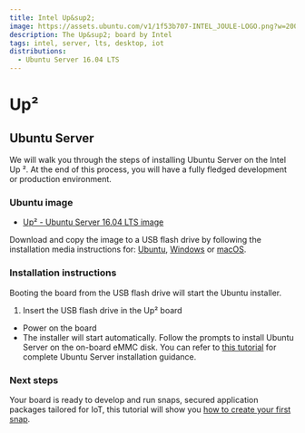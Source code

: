 ```yaml
---
title: Intel Up&sup2;
image: https://assets.ubuntu.com/v1/1f53b707-INTEL_JOULE-LOGO.png?w=200
description: The Up&sup2; board by Intel
tags: intel, server, lts, desktop, iot
distributions:
  - Ubuntu Server 16.04 LTS
---
```


# Up&sup2;

## Ubuntu Server

We will walk you through the steps of installing Ubuntu Server on the Intel Up &sup2;. At the end of this process, you will have a fully fledged development or production environment.

### Ubuntu image

* [Up&sup2; - Ubuntu Server 16.04 LTS image](https://up-community.org/media/ms1-release/ubuntu-16.04.3-server-upboard-201017-rc1-amd64.iso)

Download and copy the image to a USB flash drive by following the installation media instructions for: [Ubuntu](https://tutorials.ubuntu.com/tutorial/tutorial-create-a-usb-stick-on-ubuntu), [Windows](https://tutorials.ubuntu.com/tutorial/tutorial-create-a-usb-stick-on-windows) or [macOS](https://tutorials.ubuntu.com/tutorial/tutorial-create-a-usb-stick-on-macos).

### Installation instructions

Booting the board from the USB flash drive will start the Ubuntu installer.

1. Insert the USB flash drive in the Up&sup2; board
* Power on the board
* The installer will start automatically. Follow the prompts to install Ubuntu Server on the on-board eMMC disk. You can refer to [this tutorial](https://tutorials.ubuntu.com/tutorial/tutorial-install-ubuntu-server#4) for complete Ubuntu Server installation guidance.

### Next steps

Your board is ready to develop and run snaps, secured application packages tailored for IoT, this tutorial will show you [how to create your first snap](https://tutorials.ubuntu.com/tutorial/create-your-first-snap).

